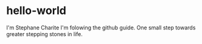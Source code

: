 # hello-world
I'm Stephane Charite
I'm folowing the github guide.
One small step towards greater stepping stones in life.
